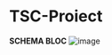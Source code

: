 # TSC-Proiect

**SCHEMA BLOC**
![image](https://github.com/user-attachments/assets/04497d2d-6533-4110-9487-8374a65ec72b)
